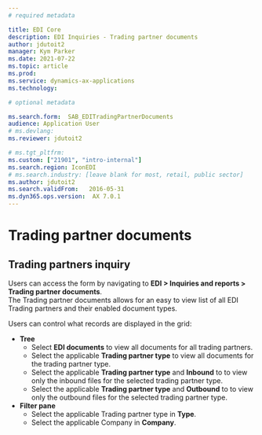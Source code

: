 ```yaml
---
# required metadata

title: EDI Core
description: EDI Inquiries - Trading partner documents
author: jdutoit2
manager: Kym Parker
ms.date: 2021-07-22
ms.topic: article
ms.prod: 
ms.service: dynamics-ax-applications
ms.technology: 

# optional metadata

ms.search.form:  SAB_EDITradingPartnerDocuments
audience: Application User
# ms.devlang: 
ms.reviewer: jdutoit2

# ms.tgt_pltfrm: 
ms.custom: ["21901", "intro-internal"]
ms.search.region: IconEDI
# ms.search.industry: [leave blank for most, retail, public sector]
ms.author: jdutoit2
ms.search.validFrom:   2016-05-31
ms.dyn365.ops.version:  AX 7.0.1
---
```



# Trading partner documents

##	Trading partners inquiry
Users can access the form by navigating to **EDI > Inquiries and reports > Trading partner documents**. <br>
The Trading partner documents allows for an easy to view list of all EDI Trading partners and their enabled document types.

Users can control what records are displayed in the grid:
- **Tree**
  - Select **EDI documents** to view all documents for all trading partners.
  - Select the applicable **Trading partner type** to view all documents for the  trading partner type.
  - Select the applicable **Trading partner type** and **Inbound** to to view only the inbound files for the selected trading partner type.
  - Select the applicable **Trading partner type** and **Outbound** to to view only the outbound files for the selected trading partner type.
- **Filter pane**
  - Select the applicable Trading partner type in **Type**.
  - Select the applicable Company in **Company**.
